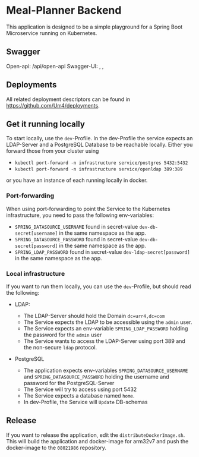 # Meal-Planner Backend
This application is designed to be a simple playground for a Spring Boot Microservice running on Kubernetes.

## Swagger
Open-api:  /api/open-api
Swagger-UI: ,   ,



## Deployments
All related deployment descriptors can be found in <a>https://github.com/Urr4/deployments.

## Get it running locally
To start locally, use the `dev`-Profile.
In the dev-Profile the service expects an LDAP-Server and a PostgreSQL Database to be reachable locally.
Either you forward those from your cluster using
* `kubectl port-forward -n infrastructure service/postgres 5432:5432`
* `kubectl port-forward -n infrastructure service/openldap 389:389`

or you have an instance of each running locally in docker.

### Port-forwarding
When using port-forwarding to point the Service to the Kubernetes infrastructure, you need to pass the following env-variables:
* `SPRING_DATASOURCE_USERNAME` found in secret-value `dev-db-secret[username]` in the same namespace as the app.
* `SPRING_DATASOURCE_PASSWORD` found in secret-value `dev-db-secret[password]` in the same namespace as the app.
* `SPRING_LDAP_PASSWORD` found in secret-value `dev-ldap-secret[password]` in the same namespace as the app.

### Local infrastructure
If you want to run them locally, you can use the `dev`-Profile, but should read the following:

* LDAP:
  * The LDAP-Server should hold the Domain `dc=urr4,dc=com`
  * The Service expects the LDAP to be accessible using the `admin` user.
  * The Service expects an env-variable `SPRING_LDAP_PASSWORD` holding the password for the `admin` user
  * The Service wants to access the LDAP-Server using port 389 and the non-secure `ldap` protocol.
    
* PostgreSQL
  * The application expects env-variables `SPRING_DATASOURCE_USERNAME` and `SPRING_DATASOURCE_PASSWORD` holding the username and password for the PostgreSQL-Server 
  * The Service will try to access using port 5432
  * The Service expects a database named `home`.
  * In dev-Profile, the Service will `Update` DB-schemas
  
## Release
If you want to release the application, edit the `distributeDockerImage.sh`.
This will build the application and docker-image for arm32v7 and push the docker-image to the `08021986` repository.
    